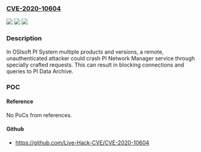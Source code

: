 ### [CVE-2020-10604](https://cve.mitre.org/cgi-bin/cvename.cgi?name=CVE-2020-10604)
![](https://img.shields.io/static/v1?label=Product&message=OSIsoft%20PI%20System%20multiple%20products%20and%20versions&color=blue)
![](https://img.shields.io/static/v1?label=Version&message=OSIsoft%20PI%20System%20multiple%20products%20and%20versions%20&color=brightgreen)
![](https://img.shields.io/static/v1?label=Vulnerability&message=UNCAUGHT%20EXCEPTION%20CWE-248&color=brightgreen)

### Description

In OSIsoft PI System multiple products and versions, a remote, unauthenticated attacker could crash PI Network Manager service through specially crafted requests. This can result in blocking connections and queries to PI Data Archive.

### POC

#### Reference
No PoCs from references.

#### Github
- https://github.com/Live-Hack-CVE/CVE-2020-10604

